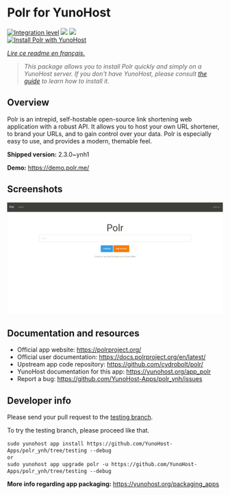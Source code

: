 <!--
N.B.: This README was automatically generated by https://github.com/YunoHost/apps/tree/master/tools/README-generator
It shall NOT be edited by hand.
-->

# Polr for YunoHost

[![Integration level](https://dash.yunohost.org/integration/polr.svg)](https://dash.yunohost.org/appci/app/polr) ![](https://ci-apps.yunohost.org/ci/badges/polr.status.svg) ![](https://ci-apps.yunohost.org/ci/badges/polr.maintain.svg)  
[![Install Polr with YunoHost](https://install-app.yunohost.org/install-with-yunohost.svg)](https://install-app.yunohost.org/?app=polr)

*[Lire ce readme en français.](./README_fr.md)*

> *This package allows you to install Polr quickly and simply on a YunoHost server.
If you don't have YunoHost, please consult [the guide](https://yunohost.org/#/install) to learn how to install it.*

## Overview

Polr is an intrepid, self-hostable open-source link shortening web application with a robust API. It allows you to host your own URL shortener, to brand your URLs, and to gain control over your data. Polr is especially easy to use, and provides a modern, themable feel.

**Shipped version:** 2.3.0~ynh1

**Demo:** https://demo.polr.me/

## Screenshots

![](./doc/screenshots/p5.png)

## Documentation and resources

* Official app website: https://polrproject.org/
* Official user documentation: https://docs.polrproject.org/en/latest/
* Upstream app code repository: https://github.com/cydrobolt/polr/
* YunoHost documentation for this app: https://yunohost.org/app_polr
* Report a bug: https://github.com/YunoHost-Apps/polr_ynh/issues

## Developer info

Please send your pull request to the [testing branch](https://github.com/YunoHost-Apps/polr_ynh/tree/testing).

To try the testing branch, please proceed like that.
```
sudo yunohost app install https://github.com/YunoHost-Apps/polr_ynh/tree/testing --debug
or
sudo yunohost app upgrade polr -u https://github.com/YunoHost-Apps/polr_ynh/tree/testing --debug
```

**More info regarding app packaging:** https://yunohost.org/packaging_apps